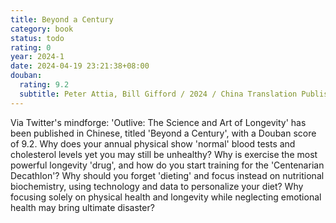 ```yaml
---
title: Beyond a Century
category: book
status: todo
rating: 0
year: 2024-1
date: 2024-04-19 23:21:38+08:00
douban:
  rating: 9.2
  subtitle: Peter Attia, Bill Gifford / 2024 / China Translation Publishing House
---
```


Via Twitter's mindforge: 'Outlive: The Science and Art of Longevity' has been published in Chinese, titled 'Beyond a Century', with a Douban score of 9.2. Why does your annual physical show 'normal' blood tests and cholesterol levels yet you may still be unhealthy? Why is exercise the most powerful longevity 'drug', and how do you start training for the 'Centenarian Decathlon'? Why should you forget 'dieting' and focus instead on nutritional biochemistry, using technology and data to personalize your diet? Why focusing solely on physical health and longevity while neglecting emotional health may bring ultimate disaster?
